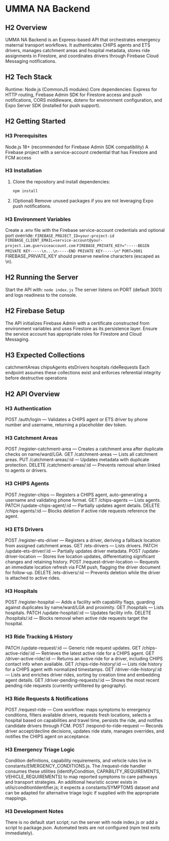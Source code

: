 # UMMA NA Backend
## H2 Overview
UMMA NA Backend is an Express-based API that orchestrates emergency maternal transport workflows. It authenticates CHIPS agents and ETS drivers, manages catchment areas and hospital metadata, stores ride assignments in Firestore, and coordinates drivers through Firebase Cloud Messaging notifications.

## H2 Tech Stack
Runtime: Node.js (CommonJS modules)
Core dependencies: Express for HTTP routing, Firebase Admin SDK for Firestore access and push notifications, CORS middleware, dotenv for environment configuration, and Expo Server SDK (installed for push support).

## H2 Getting Started

### H3 Prerequisites
Node.js 18+ (recommended for Firebase Admin SDK compatibility)
A Firebase project with a service-account credential that has Firestore and FCM access

### H3 Installation
1. Clone the repository and install dependencies:
   ```bash
   npm install
3. (Optional) Remove unused packages if you are not leveraging Expo push notifications.

### H3 Environment Variables
Create a .env file with the Firebase service-account credentials and optional port override:
`FIREBASE_PROJECT_ID=your-project-id`
`FIREBASE_CLIENT_EMAIL=service-account@your-project.iam.gserviceaccount.com`
`FIREBASE_PRIVATE_KEY="-----BEGIN PRIVATE KEY-----\n...\n-----END PRIVATE KEY-----\n"`
`PORT=3001`
FIREBASE_PRIVATE_KEY should preserve newline characters (escaped as \n).

## H2 Running the Server

Start the API with:
`node index.js`
The server listens on PORT (default 3001) and logs readiness to the console.

## H2 Firebase Setup
The API initializes Firebase Admin with a certificate constructed from environment variables and uses Firestore as its persistence layer. Ensure the service account has appropriate roles for Firestore and Cloud Messaging.

## H3 Expected Collections
catchmentAreas
chipsAgents
etsDrivers
hospitals
rideRequests
Each endpoint assumes these collections exist and enforces referential integrity before destructive operations

## H2 API Overview

### H3 Authentication
POST /auth/login — Validates a CHIPS agent or ETS driver by phone number and username, returning a placeholder dev token.

### H3 Catchment Areas
POST /register-catchment-area — Creates a catchment area after duplicate checks on name/ward/LGA.
GET /catchment-areas — Lists all catchment areas.
PUT /catchment-areas/:id — Updates metadata with duplicate protection.
DELETE /catchment-areas/:id — Prevents removal when linked to agents or drivers.

### H3 CHIPS Agents
POST /register-chips — Registers a CHIPS agent, auto-generating a username and validating phone format.
GET /chips-agents — Lists agents.
PATCH /update-chips-agent/:id — Partially updates agent details.
DELETE /chips-agents/:id — Blocks deletion if active ride requests reference the agent.

### H3 ETS Drivers
POST /register-ets-driver — Registers a driver, deriving a fallback location from assigned catchment areas.
GET /ets-drivers — Lists drivers.
PATCH /update-ets-driver/:id — Partially updates driver metadata.
POST /update-driver-location — Stores live location updates, differentiating significant changes and retaining history.
POST /request-driver-location — Requests an immediate location refresh via FCM push, flagging the driver document for follow-up.
DELETE /ets-drivers/:id — Prevents deletion while the driver is attached to active rides.

### H3 Hospitals
POST /register-hospital — Adds a facility with capability flags, guarding against duplicates by name/ward/LGA and proximity.
GET /hospitals — Lists hospitals.
PATCH /update-hospital/:id — Updates facility info.
DELETE /hospitals/:id — Blocks removal when active ride requests target the hospital.

### H3 Ride Tracking & History
PATCH /update-request/:id — Generic ride request updates.
GET /chips-active-ride/:id — Retrieves the latest active ride for a CHIPS agent.
GET /driver-active-ride/:id — Returns an active ride for a driver, including CHIPS contact info when available.
GET /chips-ride-history/:id — Lists ride history for a CHIPS agent with normalized timestamps.
GET /driver-ride-history/:id — Lists and enriches driver rides, sorting by creation time and embedding agent details.
GET /driver-pending-requests/:id — Shows the most recent pending ride requests (currently unfiltered by geography).

### H3 Ride Requests & Notifications
POST /request-ride — Core workflow: maps symptoms to emergency conditions, filters available drivers, requests fresh locations, selects a hospital based on capabilities and travel time, persists the ride, and notifies candidate drivers through FCM.
POST /respond-to-ride-request — Records driver accept/decline decisions, updates ride state, manages overrides, and notifies the CHIPS agent on acceptance.

### H3 Emergency Triage Logic
Condition definitions, capability requirements, and vehicle rules live in constants/EMERGENCY_CONDITIONS.js. The /request-ride handler consumes these utilities (identifyCondition, CAPABILITY_REQUIREMENTS, VEHICLE_REQUIREMENTS) to map reported symptoms to care pathways and transport strategies.
An additional heuristic scorer exists in utils/conditionIdentifier.js; it expects a constants/SYMPTOMS dataset and can be adapted for alternative triage logic if supplied with the appropriate mappings.

### H3 Development Notes
There is no default start script; run the server with node index.js or add a script to package.json.
Automated tests are not configured (npm test exits immediately).


